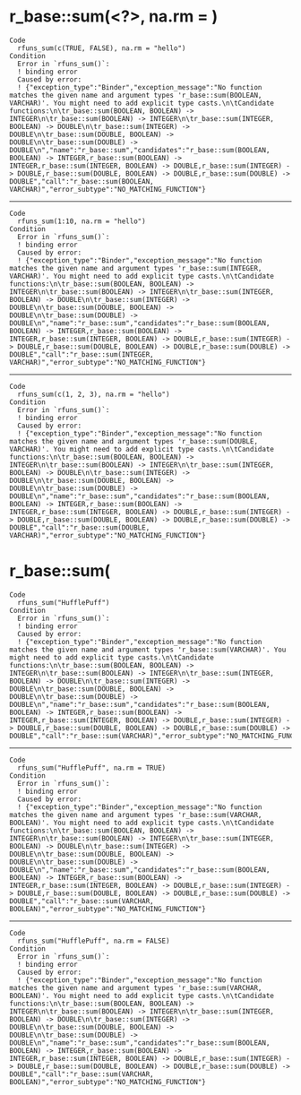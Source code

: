 # r_base::sum(<?>, na.rm = <VARCHAR>)

    Code
      rfuns_sum(c(TRUE, FALSE), na.rm = "hello")
    Condition
      Error in `rfuns_sum()`:
      ! binding error
      Caused by error:
      ! {"exception_type":"Binder","exception_message":"No function matches the given name and argument types 'r_base::sum(BOOLEAN, VARCHAR)'. You might need to add explicit type casts.\n\tCandidate functions:\n\tr_base::sum(BOOLEAN, BOOLEAN) -> INTEGER\n\tr_base::sum(BOOLEAN) -> INTEGER\n\tr_base::sum(INTEGER, BOOLEAN) -> DOUBLE\n\tr_base::sum(INTEGER) -> DOUBLE\n\tr_base::sum(DOUBLE, BOOLEAN) -> DOUBLE\n\tr_base::sum(DOUBLE) -> DOUBLE\n","name":"r_base::sum","candidates":"r_base::sum(BOOLEAN, BOOLEAN) -> INTEGER,r_base::sum(BOOLEAN) -> INTEGER,r_base::sum(INTEGER, BOOLEAN) -> DOUBLE,r_base::sum(INTEGER) -> DOUBLE,r_base::sum(DOUBLE, BOOLEAN) -> DOUBLE,r_base::sum(DOUBLE) -> DOUBLE","call":"r_base::sum(BOOLEAN, VARCHAR)","error_subtype":"NO_MATCHING_FUNCTION"}

---

    Code
      rfuns_sum(1:10, na.rm = "hello")
    Condition
      Error in `rfuns_sum()`:
      ! binding error
      Caused by error:
      ! {"exception_type":"Binder","exception_message":"No function matches the given name and argument types 'r_base::sum(INTEGER, VARCHAR)'. You might need to add explicit type casts.\n\tCandidate functions:\n\tr_base::sum(BOOLEAN, BOOLEAN) -> INTEGER\n\tr_base::sum(BOOLEAN) -> INTEGER\n\tr_base::sum(INTEGER, BOOLEAN) -> DOUBLE\n\tr_base::sum(INTEGER) -> DOUBLE\n\tr_base::sum(DOUBLE, BOOLEAN) -> DOUBLE\n\tr_base::sum(DOUBLE) -> DOUBLE\n","name":"r_base::sum","candidates":"r_base::sum(BOOLEAN, BOOLEAN) -> INTEGER,r_base::sum(BOOLEAN) -> INTEGER,r_base::sum(INTEGER, BOOLEAN) -> DOUBLE,r_base::sum(INTEGER) -> DOUBLE,r_base::sum(DOUBLE, BOOLEAN) -> DOUBLE,r_base::sum(DOUBLE) -> DOUBLE","call":"r_base::sum(INTEGER, VARCHAR)","error_subtype":"NO_MATCHING_FUNCTION"}

---

    Code
      rfuns_sum(c(1, 2, 3), na.rm = "hello")
    Condition
      Error in `rfuns_sum()`:
      ! binding error
      Caused by error:
      ! {"exception_type":"Binder","exception_message":"No function matches the given name and argument types 'r_base::sum(DOUBLE, VARCHAR)'. You might need to add explicit type casts.\n\tCandidate functions:\n\tr_base::sum(BOOLEAN, BOOLEAN) -> INTEGER\n\tr_base::sum(BOOLEAN) -> INTEGER\n\tr_base::sum(INTEGER, BOOLEAN) -> DOUBLE\n\tr_base::sum(INTEGER) -> DOUBLE\n\tr_base::sum(DOUBLE, BOOLEAN) -> DOUBLE\n\tr_base::sum(DOUBLE) -> DOUBLE\n","name":"r_base::sum","candidates":"r_base::sum(BOOLEAN, BOOLEAN) -> INTEGER,r_base::sum(BOOLEAN) -> INTEGER,r_base::sum(INTEGER, BOOLEAN) -> DOUBLE,r_base::sum(INTEGER) -> DOUBLE,r_base::sum(DOUBLE, BOOLEAN) -> DOUBLE,r_base::sum(DOUBLE) -> DOUBLE","call":"r_base::sum(DOUBLE, VARCHAR)","error_subtype":"NO_MATCHING_FUNCTION"}

# r_base::sum(<VARCHAR>

    Code
      rfuns_sum("HufflePuff")
    Condition
      Error in `rfuns_sum()`:
      ! binding error
      Caused by error:
      ! {"exception_type":"Binder","exception_message":"No function matches the given name and argument types 'r_base::sum(VARCHAR)'. You might need to add explicit type casts.\n\tCandidate functions:\n\tr_base::sum(BOOLEAN, BOOLEAN) -> INTEGER\n\tr_base::sum(BOOLEAN) -> INTEGER\n\tr_base::sum(INTEGER, BOOLEAN) -> DOUBLE\n\tr_base::sum(INTEGER) -> DOUBLE\n\tr_base::sum(DOUBLE, BOOLEAN) -> DOUBLE\n\tr_base::sum(DOUBLE) -> DOUBLE\n","name":"r_base::sum","candidates":"r_base::sum(BOOLEAN, BOOLEAN) -> INTEGER,r_base::sum(BOOLEAN) -> INTEGER,r_base::sum(INTEGER, BOOLEAN) -> DOUBLE,r_base::sum(INTEGER) -> DOUBLE,r_base::sum(DOUBLE, BOOLEAN) -> DOUBLE,r_base::sum(DOUBLE) -> DOUBLE","call":"r_base::sum(VARCHAR)","error_subtype":"NO_MATCHING_FUNCTION"}

---

    Code
      rfuns_sum("HufflePuff", na.rm = TRUE)
    Condition
      Error in `rfuns_sum()`:
      ! binding error
      Caused by error:
      ! {"exception_type":"Binder","exception_message":"No function matches the given name and argument types 'r_base::sum(VARCHAR, BOOLEAN)'. You might need to add explicit type casts.\n\tCandidate functions:\n\tr_base::sum(BOOLEAN, BOOLEAN) -> INTEGER\n\tr_base::sum(BOOLEAN) -> INTEGER\n\tr_base::sum(INTEGER, BOOLEAN) -> DOUBLE\n\tr_base::sum(INTEGER) -> DOUBLE\n\tr_base::sum(DOUBLE, BOOLEAN) -> DOUBLE\n\tr_base::sum(DOUBLE) -> DOUBLE\n","name":"r_base::sum","candidates":"r_base::sum(BOOLEAN, BOOLEAN) -> INTEGER,r_base::sum(BOOLEAN) -> INTEGER,r_base::sum(INTEGER, BOOLEAN) -> DOUBLE,r_base::sum(INTEGER) -> DOUBLE,r_base::sum(DOUBLE, BOOLEAN) -> DOUBLE,r_base::sum(DOUBLE) -> DOUBLE","call":"r_base::sum(VARCHAR, BOOLEAN)","error_subtype":"NO_MATCHING_FUNCTION"}

---

    Code
      rfuns_sum("HufflePuff", na.rm = FALSE)
    Condition
      Error in `rfuns_sum()`:
      ! binding error
      Caused by error:
      ! {"exception_type":"Binder","exception_message":"No function matches the given name and argument types 'r_base::sum(VARCHAR, BOOLEAN)'. You might need to add explicit type casts.\n\tCandidate functions:\n\tr_base::sum(BOOLEAN, BOOLEAN) -> INTEGER\n\tr_base::sum(BOOLEAN) -> INTEGER\n\tr_base::sum(INTEGER, BOOLEAN) -> DOUBLE\n\tr_base::sum(INTEGER) -> DOUBLE\n\tr_base::sum(DOUBLE, BOOLEAN) -> DOUBLE\n\tr_base::sum(DOUBLE) -> DOUBLE\n","name":"r_base::sum","candidates":"r_base::sum(BOOLEAN, BOOLEAN) -> INTEGER,r_base::sum(BOOLEAN) -> INTEGER,r_base::sum(INTEGER, BOOLEAN) -> DOUBLE,r_base::sum(INTEGER) -> DOUBLE,r_base::sum(DOUBLE, BOOLEAN) -> DOUBLE,r_base::sum(DOUBLE) -> DOUBLE","call":"r_base::sum(VARCHAR, BOOLEAN)","error_subtype":"NO_MATCHING_FUNCTION"}

